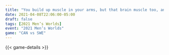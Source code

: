 ```yaml
---
title: "You build up muscle in your arms, but that brain muscle too, and that is still to come for some of these teams"
date: 2021-04-08T22:06:00-05:00
draft: false
tags: [2021 Men’s Worlds]
event: "2021 Men’s Worlds"
game: "CAN vs SWE"
---
```

{{< game-details >}}
<!--more--> 